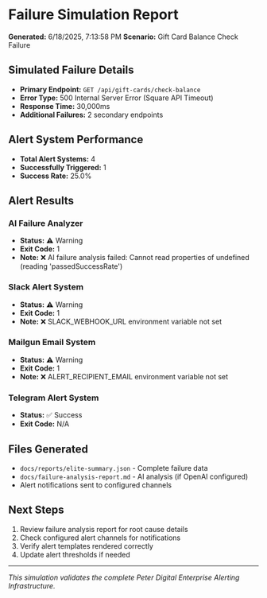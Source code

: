 
# Failure Simulation Report

**Generated:** 6/18/2025, 7:13:58 PM
**Scenario:** Gift Card Balance Check Failure

## Simulated Failure Details

- **Primary Endpoint:** `GET /api/gift-cards/check-balance`
- **Error Type:** 500 Internal Server Error (Square API Timeout)
- **Response Time:** 30,000ms
- **Additional Failures:** 2 secondary endpoints

## Alert System Performance

- **Total Alert Systems:** 4
- **Successfully Triggered:** 1
- **Success Rate:** 25.0%

## Alert Results


### AI Failure Analyzer
- **Status:** ⚠️ Warning
- **Exit Code:** 1
- **Note:** ❌ AI failure analysis failed: Cannot read properties of undefined (reading 'passedSuccessRate')

### Slack Alert System
- **Status:** ⚠️ Warning
- **Exit Code:** 1
- **Note:** ❌ SLACK_WEBHOOK_URL environment variable not set

### Mailgun Email System
- **Status:** ⚠️ Warning
- **Exit Code:** 1
- **Note:** ❌ ALERT_RECIPIENT_EMAIL environment variable not set

### Telegram Alert System
- **Status:** ✅ Success
- **Exit Code:** N/A



## Files Generated

- `docs/reports/elite-summary.json` - Complete failure data
- `docs/failure-analysis-report.md` - AI analysis (if OpenAI configured)
- Alert notifications sent to configured channels

## Next Steps

1. Review failure analysis report for root cause details
2. Check configured alert channels for notifications
3. Verify alert templates rendered correctly
4. Update alert thresholds if needed

---

*This simulation validates the complete Peter Digital Enterprise Alerting Infrastructure.*
